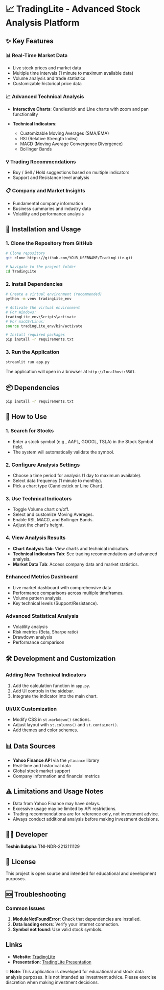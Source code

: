 # 📈 TradingLite - Advanced Stock Analysis Platform

## ✨ Key Features

### 📊 Real-Time Market Data

* Live stock prices and market data
* Multiple time intervals (1 minute to maximum available data)
* Volume analysis and trade statistics
* Customizable historical price data

### 📈 Advanced Technical Analysis

* **Interactive Charts**: Candlestick and Line charts with zoom and pan functionality
* **Technical Indicators**:

  * Customizable Moving Averages (SMA/EMA)
  * RSI (Relative Strength Index)
  * MACD (Moving Average Convergence Divergence)
  * Bollinger Bands

### 💡 Trading Recommendations

* Buy / Sell / Hold suggestions based on multiple indicators
* Support and Resistance level analysis

### 📋 Company and Market Insights

* Fundamental company information
* Business summaries and industry data
* Volatility and performance analysis

## 🚀 Installation and Usage

### 1. Clone the Repository from GitHub

```bash
# Clone repository
git clone https://github.com/YOUR_USERNAME/TradingLite.git

# Navigate to the project folder
cd TradingLite
```

### 2. Install Dependencies

```bash
# Create a virtual environment (recommended)
python -m venv tradingLite_env

# Activate the virtual environment
# For Windows:
tradingLite_env\Scripts\activate
# For macOS/Linux:
source tradingLite_env/bin/activate

# Install required packages
pip install -r requirements.txt
```

### 3. Run the Application

```bash
streamlit run app.py
```

The application will open in a browser at `http://localhost:8501`.

## 📦 Dependencies

```bash
pip install -r requirements.txt
```

## 📱 How to Use

### 1. Search for Stocks

* Enter a stock symbol (e.g., AAPL, GOOGL, TSLA) in the Stock Symbol field.
* The system will automatically validate the symbol.

### 2. Configure Analysis Settings

* Choose a time period for analysis (1 day to maximum available).
* Select data frequency (1 minute to monthly).
* Pick a chart type (Candlestick or Line Chart).

### 3. Use Technical Indicators

* Toggle Volume chart on/off.
* Select and customize Moving Averages.
* Enable RSI, MACD, and Bollinger Bands.
* Adjust the chart's height.

### 4. View Analysis Results

* **Chart Analysis Tab**: View charts and technical indicators.
* **Technical Indicators Tab**: See trading recommendations and advanced analysis.
* **Market Data Tab**: Access company data and market statistics.

### Enhanced Metrics Dashboard

* Live market dashboard with comprehensive data.
* Performance comparisons across multiple timeframes.
* Volume pattern analysis.
* Key technical levels (Support/Resistance).

### Advanced Statistical Analysis

* Volatility analysis
* Risk metrics (Beta, Sharpe ratio)
* Drawdown analysis
* Performance comparison

## 🛠️ Development and Customization

### Adding New Technical Indicators

1. Add the calculation function in `app.py`.
2. Add UI controls in the sidebar.
3. Integrate the indicator into the main chart.

### UI/UX Customization

* Modify CSS in `st.markdown()` sections.
* Adjust layout with `st.columns()` and `st.container()`.
* Add themes and color schemes.

## 📊 Data Sources

* **Yahoo Finance API** via the `yfinance` library
* Real-time and historical data
* Global stock market support
* Company information and financial metrics

## ⚠️ Limitations and Usage Notes

* Data from Yahoo Finance may have delays.
* Excessive usage may be limited by API restrictions.
* Trading recommendations are for reference only, not investment advice.
* Always conduct additional analysis before making investment decisions.

## 👨‍💻 Developer

**Teshin Bubpha**
TNI-NDR-2213111129

## 📄 License

This project is open source and intended for educational and development purposes.

## 🆘 Troubleshooting

### Common Issues

1. **ModuleNotFoundError**: Check that dependencies are installed.
2. **Data loading errors**: Verify your internet connection.
3. **Symbol not found**: Use valid stock symbols.

## Links

* **Website**: [TradingLite](https://tradinglite.streamlit.app/)
* **Presentation**: [TradingLite Presentation](https://gamma.app/docs/TradingLite-Advanced-Stock-Analysis-Platform-vlxr5x4tt2pes20)

💡 **Note**: This application is developed for educational and stock data analysis purposes. It is not intended as investment advice. Please exercise discretion when making investment decisions.
